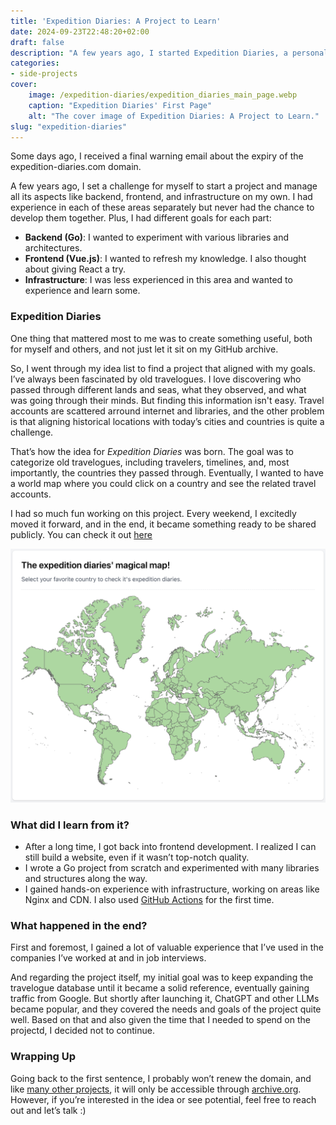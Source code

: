 ```yaml
---
title: 'Expedition Diaries: A Project to Learn'
date: 2024-09-23T22:48:20+02:00
draft: false
description: "A few years ago, I started Expedition Diaries, a personal project to explore old travelogues while learning full-stack development. This post reflects on the journey, the challenges faced, and the lessons learned in backend, frontend, and infrastructure."
categories:
- side-projects
cover:
    image: /expedition-diaries/expedition_diaries_main_page.webp
    caption: "Expedition Diaries' First Page"
    alt: "The cover image of Expedition Diaries: A Project to Learn."
slug: "expedition-diaries"
---
```


Some days ago, I received a final warning email about the expiry of the expedition-diaries.com domain.

A few years ago, I set a challenge for myself to start a project and manage all its aspects like backend, frontend, and infrastructure on my own. I had experience in each of these areas separately but never had the chance to develop them together. Plus, I had different goals for each part:

- **Backend (Go)**: I wanted to experiment with various libraries and architectures.
- **Frontend (Vue.js)**: I wanted to refresh my knowledge. I also thought about giving React a try.
- **Infrastructure**: I was less experienced in this area and wanted to experience and learn some.

### Expedition Diaries

One thing that mattered most to me was to create something useful, both for myself and others, and not just let it sit on my GitHub archive.

So, I went through my idea list to find a project that aligned with my goals. I’ve always been fascinated by old travelogues. I love discovering who passed through different lands and seas, what they observed, and what was going through their minds. But finding this information isn't easy. Travel accounts are scattered arround internet and libraries, and the other problem is that aligning historical locations with today’s cities and countries is quite a challenge.

That’s how the idea for *Expedition Diaries* was born. The goal was to categorize old travelogues, including travelers, timelines, and, most importantly, the countries they passed through. Eventually, I wanted to have a world map where you could click on a country and see the related travel accounts.

I had so much fun working on this project. Every weekend, I excitedly moved it forward, and in the end, it became something ready to be shared publicly. You can check it out [here](https://expedition-diaries.com/)

![Expedition Diaries' map](expedition_diaries_map.webp)

### What did I learn from it?

- After a long time, I got back into frontend development. I realized I can still build a website, even if it wasn’t top-notch quality.
- I wrote a Go project from scratch and experimented with many libraries and structures along the way.
- I gained hands-on experience with infrastructure, working on areas like Nginx and CDN. I also used [GitHub Actions](https://docs.github.com/en/actions) for the first time.

### What happened in the end?

First and foremost, I gained a lot of valuable experience that I’ve used in the companies I’ve worked at and in job interviews.

And regarding the project itself, my initial goal was to keep expanding the travelogue database until it became a solid reference, eventually gaining traffic from Google. But shortly after launching it, ChatGPT and other LLMs became popular, and they covered the needs and goals of the project quite well. Based on that and also given the time that I needed to spend on the projectd, I decided not to continue.

### Wrapping Up

Going back to the first sentence, I probably won’t renew the domain, and like [many other projects](/side-projects/), it will only be accessible through [archive.org](https://archive.org/). However, if you’re interested in the idea or see potential, feel free to reach out and let’s talk :)
